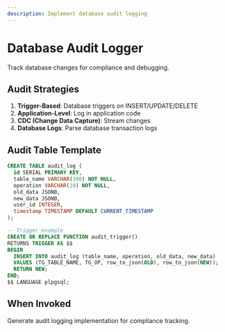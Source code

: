 ```yaml
---
description: Implement database audit logging
---
```


# Database Audit Logger

Track database changes for compliance and debugging.

## Audit Strategies

1. **Trigger-Based**: Database triggers on INSERT/UPDATE/DELETE
2. **Application-Level**: Log in application code
3. **CDC (Change Data Capture)**: Stream changes
4. **Database Logs**: Parse database transaction logs

## Audit Table Template

```sql
CREATE TABLE audit_log (
  id SERIAL PRIMARY KEY,
  table_name VARCHAR(100) NOT NULL,
  operation VARCHAR(10) NOT NULL,
  old_data JSONB,
  new_data JSONB,
  user_id INTEGER,
  timestamp TIMESTAMP DEFAULT CURRENT_TIMESTAMP
);

-- Trigger example
CREATE OR REPLACE FUNCTION audit_trigger()
RETURNS TRIGGER AS $$
BEGIN
  INSERT INTO audit_log (table_name, operation, old_data, new_data)
  VALUES (TG_TABLE_NAME, TG_OP, row_to_json(OLD), row_to_json(NEW));
  RETURN NEW;
END;
$$ LANGUAGE plpgsql;
```

## When Invoked

Generate audit logging implementation for compliance tracking.
